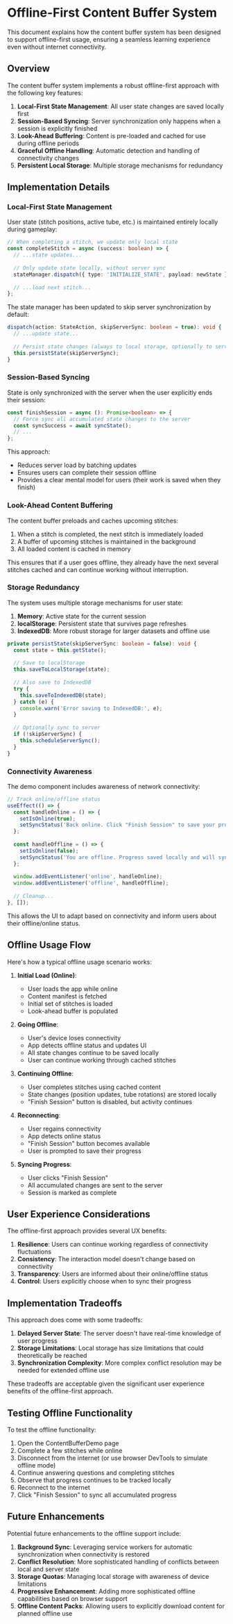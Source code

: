 # Offline-First Content Buffer System

This document explains how the content buffer system has been designed to support offline-first usage, ensuring a seamless learning experience even without internet connectivity.

## Overview

The content buffer system implements a robust offline-first approach with the following key features:

1. **Local-First State Management**: All user state changes are saved locally first
2. **Session-Based Syncing**: Server synchronization only happens when a session is explicitly finished
3. **Look-Ahead Buffering**: Content is pre-loaded and cached for use during offline periods
4. **Graceful Offline Handling**: Automatic detection and handling of connectivity changes
5. **Persistent Local Storage**: Multiple storage mechanisms for redundancy

## Implementation Details

### Local-First State Management

User state (stitch positions, active tube, etc.) is maintained entirely locally during gameplay:

```typescript
// When completing a stitch, we update only local state
const completeStitch = async (success: boolean) => {
  // ...state updates...
  
  // Only update state locally, without server sync
  stateManager.dispatch({ type: 'INITIALIZE_STATE', payload: newState });
  
  // ...load next stitch...
};
```

The state manager has been updated to skip server synchronization by default:

```typescript
dispatch(action: StateAction, skipServerSync: boolean = true): void {
  // ...update state...
  
  // Persist state changes (always to local storage, optionally to server)
  this.persistState(skipServerSync);
}
```

### Session-Based Syncing

State is only synchronized with the server when the user explicitly ends their session:

```typescript
const finishSession = async (): Promise<boolean> => {
  // Force sync all accumulated state changes to the server
  const syncSuccess = await syncState();
  // ...
};
```

This approach:
- Reduces server load by batching updates
- Ensures users can complete their session offline
- Provides a clear mental model for users (their work is saved when they finish)

### Look-Ahead Content Buffering

The content buffer preloads and caches upcoming stitches:

1. When a stitch is completed, the next stitch is immediately loaded
2. A buffer of upcoming stitches is maintained in the background
3. All loaded content is cached in memory

This ensures that if a user goes offline, they already have the next several stitches cached and can continue working without interruption.

### Storage Redundancy

The system uses multiple storage mechanisms for user state:

1. **Memory**: Active state for the current session
2. **localStorage**: Persistent state that survives page refreshes
3. **IndexedDB**: More robust storage for larger datasets and offline use

```typescript
private persistState(skipServerSync: boolean = false): void {
  const state = this.getState();
  
  // Save to localStorage
  this.saveToLocalStorage(state);
  
  // Also save to IndexedDB
  try {
    this.saveToIndexedDB(state);
  } catch (e) {
    console.warn('Error saving to IndexedDB:', e);
  }
  
  // Optionally sync to server
  if (!skipServerSync) {
    this.scheduleServerSync();
  }
}
```

### Connectivity Awareness

The demo component includes awareness of network connectivity:

```typescript
// Track online/offline status
useEffect(() => {
  const handleOnline = () => {
    setIsOnline(true);
    setSyncStatus('Back online. Click "Finish Session" to save your progress.');
  };
  
  const handleOffline = () => {
    setIsOnline(false);
    setSyncStatus('You are offline. Progress saved locally and will sync when reconnected.');
  };
  
  window.addEventListener('online', handleOnline);
  window.addEventListener('offline', handleOffline);
  
  // Cleanup...
}, []);
```

This allows the UI to adapt based on connectivity and inform users about their offline/online status.

## Offline Usage Flow

Here's how a typical offline usage scenario works:

1. **Initial Load (Online)**:
   - User loads the app while online
   - Content manifest is fetched
   - Initial set of stitches is loaded
   - Look-ahead buffer is populated

2. **Going Offline**:
   - User's device loses connectivity
   - App detects offline status and updates UI
   - All state changes continue to be saved locally
   - User can continue working through cached stitches

3. **Continuing Offline**:
   - User completes stitches using cached content
   - State changes (position updates, tube rotations) are stored locally
   - "Finish Session" button is disabled, but activity continues

4. **Reconnecting**:
   - User regains connectivity
   - App detects online status
   - "Finish Session" button becomes available
   - User is prompted to save their progress

5. **Syncing Progress**:
   - User clicks "Finish Session"
   - All accumulated changes are sent to the server
   - Session is marked as complete

## User Experience Considerations

The offline-first approach provides several UX benefits:

1. **Resilience**: Users can continue working regardless of connectivity fluctuations
2. **Consistency**: The interaction model doesn't change based on connectivity
3. **Transparency**: Users are informed about their online/offline status
4. **Control**: Users explicitly choose when to sync their progress

## Implementation Tradeoffs

This approach does come with some tradeoffs:

1. **Delayed Server State**: The server doesn't have real-time knowledge of user progress
2. **Storage Limitations**: Local storage has size limitations that could theoretically be reached
3. **Synchronization Complexity**: More complex conflict resolution may be needed for extended offline use

These tradeoffs are acceptable given the significant user experience benefits of the offline-first approach.

## Testing Offline Functionality

To test the offline functionality:

1. Open the ContentBufferDemo page
2. Complete a few stitches while online
3. Disconnect from the internet (or use browser DevTools to simulate offline mode)
4. Continue answering questions and completing stitches
5. Observe that progress continues to be tracked locally
6. Reconnect to the internet
7. Click "Finish Session" to sync all accumulated progress

## Future Enhancements

Potential future enhancements to the offline support include:

1. **Background Sync**: Leveraging service workers for automatic synchronization when connectivity is restored
2. **Conflict Resolution**: More sophisticated handling of conflicts between local and server state
3. **Storage Quotas**: Managing local storage with awareness of device limitations
4. **Progressive Enhancement**: Adding more sophisticated offline capabilities based on browser support
5. **Offline Content Packs**: Allowing users to explicitly download content for planned offline use